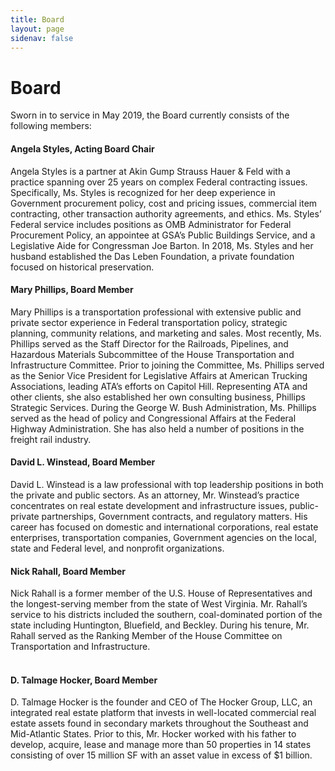 ```yaml
---
title: Board
layout: page
sidenav: false
---
```


# Board

Sworn in to service in May 2019, the Board currently consists of the following members:

#### Angela Styles, Acting Board Chair<br>
Angela Styles is a partner at Akin Gump Strauss Hauer & Feld with a practice spanning over 25 years on complex Federal contracting issues. Specifically, Ms. Styles is recognized for her deep experience in Government procurement policy, cost and pricing issues, commercial item contracting, other transaction authority agreements, and ethics. Ms. Styles’ Federal service includes positions as OMB Administrator for Federal Procurement Policy, an appointee at GSA’s Public Buildings Service, and a Legislative Aide for Congressman Joe Barton. In 2018, Ms. Styles and her husband established the Das Leben Foundation, a private foundation focused on historical preservation.
<br>
#### Mary Phillips, Board Member<br>
Mary Phillips is a transportation professional with extensive public and private sector experience in Federal transportation policy, strategic planning, community relations, and marketing and sales. Most recently, Ms. Phillips served as the Staff Director for the Railroads, Pipelines, and Hazardous Materials Subcommittee of the House Transportation and Infrastructure Committee. Prior to joining the Committee, Ms. Phillips served as the Senior Vice President for Legislative Affairs at American Trucking Associations, leading ATA’s efforts on Capitol Hill. Representing ATA and other clients, she also established her own consulting business, Phillips Strategic Services. During the George W. Bush Administration, Ms. Phillips served as the head of policy and Congressional Affairs at the Federal Highway Administration. She has also held a number of positions in the freight rail industry.
<br> 
#### David L. Winstead, Board Member<br>
David L. Winstead is a law professional with top leadership positions in both the private and public sectors. As an attorney, Mr. Winstead’s practice concentrates on real estate development and infrastructure issues, public-private partnerships, Government contracts, and regulatory matters. His career has focused on domestic and international corporations, real estate enterprises, transportation companies, Government agencies on the local, state and Federal level, and nonprofit organizations.
<br> 
#### Nick Rahall, Board Member <br>
Nick Rahall is a former member of the U.S. House of Representatives and the longest-serving member from the state of West Virginia. Mr. Rahall’s service to his districts included the southern, coal-dominated portion of the state including Huntington, Bluefield, and Beckley. During his tenure, Mr. Rahall served as the Ranking Member of the House Committee on Transportation and Infrastructure.<br>
<br>
#### D. Talmage Hocker, Board Member<br>
D. Talmage Hocker is the founder and CEO of The Hocker Group, LLC, an integrated real estate platform that invests in well-located commercial real estate assets found in secondary markets throughout the Southeast and Mid-Atlantic States. Prior to this, Mr. Hocker worked with his father to develop, acquire, lease and manage more than 50 properties in 14 states consisting of over 15 million SF with an asset value in excess of $1 billion.
